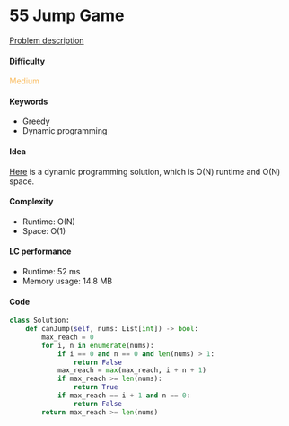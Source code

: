 55 Jump Game
=======================
[Problem description](https://leetcode.com/problems/jump-game/)

#### Difficulty
<span style="color:#FABC60">Medium</span>

#### Keywords
- Greedy
- Dynamic programming
  
#### Idea
[Here](https://leetcode.com/problems/jump-game/discuss/288409/Straight-forward-Python-short-and-easy-to-read-DP-Not-greedy) is a dynamic programming solution, which is O(N) runtime and O(N) space. 

#### Complexity
- Runtime: O(N)
- Space: O(1)
  
#### LC performance
- Runtime: 52 ms
- Memory usage: 14.8 MB

#### Code
```python
class Solution:
    def canJump(self, nums: List[int]) -> bool:
        max_reach = 0
        for i, n in enumerate(nums):
            if i == 0 and n == 0 and len(nums) > 1:
                return False
            max_reach = max(max_reach, i + n + 1)
            if max_reach >= len(nums):
                return True
            if max_reach == i + 1 and n == 0:
                return False
        return max_reach >= len(nums)
```